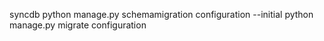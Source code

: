 syncdb
python manage.py schemamigration configuration --initial
python manage.py migrate configuration
